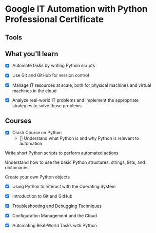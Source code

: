 # Google IT Automation with Python Professional Certificate

## Tools

## What you'll learn

- [x] Automate tasks by writing Python scripts

- [x] Use Git and GitHub for version control

- [x] Manage IT resources at scale, both for physical machines and virtual machines in the cloud 

- [x] Analyze real-world IT problems and implement the appropriate strategies to solve those problems

## Courses

- [x] Crash Course on Python
     - [] Understand what Python is and why Python is relevant to automation

Write short Python scripts to perform automated actions

Understand how to use the basic Python structures: strings, lists, and dictionaries

Create your own Python objects
- [x] Using Python to Interact with the Operating System
- [x] Introduction to Git and GitHub
- [x] Troubleshooting and Debugging Techniques
- [x] Configuration Management and the Cloud
- [x] Automating Real-World Tasks with Python

